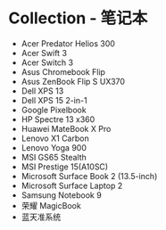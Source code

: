 # Collection - 笔记本

- Acer Predator Helios 300
- Acer Swift 3
- Acer Switch 3
- Asus Chromebook Flip
- Asus ZenBook Flip S UX370
- Dell XPS 13
- Dell XPS 15 2-in-1
- Google Pixelbook
- HP Spectre 13 x360
- Huawei MateBook X Pro
- Lenovo X1 Carbon
- Lenovo Yoga 900
- MSI GS65 Stealth
- MSI Prestige 15(A10SC)
- Microsoft Surface Book 2 (13.5-inch)
- Microsoft Surface Laptop 2
- Samsung Notebook 9
- 荣耀 MagicBook
- 蓝天准系统
